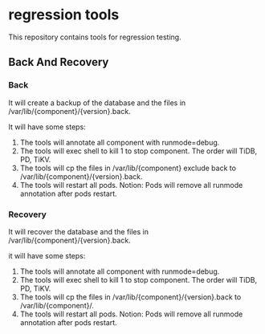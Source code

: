 # regression tools

This repository contains tools for regression testing.

## Back And Recovery

### Back

It will create a backup of the database and the files in /var/lib/{component}/{version}.back.

It will have some steps:

1. The tools will annotate all component with runmode=debug.
2. The tools will exec shell to kill 1 to stop component. The order will TiDB, PD, TiKV.
3. The tools will cp the files in /var/lib/{component} exclude back to /var/lib/{component}/{version}.back.
4. The tools will restart all pods. Notion: Pods will remove all runmode annotation after pods restart.

### Recovery

It will recover the database and the files in /var/lib/{component}/{version}.back.

it will have some steps:

1. The tools will annotate all component with runmode=debug.
2. The tools will exec shell to kill 1 to stop component. The order will TiDB, PD, TiKV.
3. The tools will cp the files in /var/lib/{component}/{version}.back to /var/lib/{component}/.
4. The tools will restart all pods. Notion: Pods will remove all runmode annotation after pods restart.